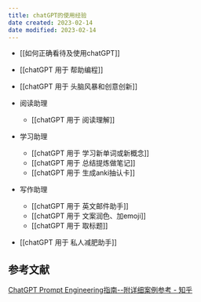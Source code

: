 ```yaml
---
title: chatGPT的使用经验
date created: 2023-02-14
date modified: 2023-02-14
---
```


- [[如何正确看待及使用chatGPT]]

- [[chatGPT 用于 帮助编程]]
- [[chatGPT 用于 头脑风暴和创意创新]]
- 阅读助理
	- [[chatGPT 用于 阅读理解]]
- 学习助理
	- [[chatGPT 用于 学习新单词或新概念]]
	- [[chatGPT 用于 总结提炼做笔记]]
	- [[chatGPT 用于 生成anki抽认卡]]
- 写作助理
	- [[chatGPT 用于 英文邮件助手]]
	- [[chatGPT 用于 文案润色、加emoji]]
	- [[chatGPT 用于 取标题]]

- [[chatGPT 用于 私人减肥助手]]

## 参考文献

[ChatGPT Prompt Engineering指南--附详细案例参考 - 知乎](https://zhuanlan.zhihu.com/p/606609446)